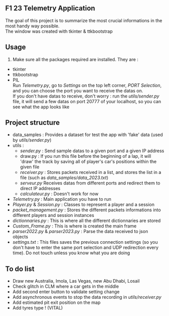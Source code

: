 ## F1 23 Telemetry Application

The goal of this project is to summarize the most crucial informations in the most handy way possible. \
The window was created with tkinter & ttkbootstrap

## Usage
1. Make sure all the packages required are installed. They are :
- tkinter
- ttkbootstrap
- PIL \
Run *Telemetry.py*, go to *Settings* on the top left corner, *PORT Selection*, and you can choose the port you want to receive the datas on. \
If you don't have datas to receive, don't worry : run the *utils/sender.py* file, it will send a few datas on port 20777 of your localhost, so you can see what the app looks like

## Project structure
* data_samples : Provides a dataset for test the app with 'fake' data (used by *utils/sender.py*)
* utils :
    * *sender.py* : Send sample datas to a given port and a given IP address
    * draw.py : If you run this file before the beginning of a lap, it will 'draw' the track by saving all of player's car's positions within the given file
    * *receiver.py* : Stores packets received in a list, and stores the list in a file (such as *data_samples/data_2023.txt*)
    * *serveur.py* Receives datas from different ports and redirect them to direct IP addresses
    * *calculateur.py* : Doesn't work for now
* *Telemetry.py* : Main application you have to run
* *Player.py* & *Session.py* : Classes to represent a player and a session
* *packet_management.py* : Stores the different packets informations into different players and session instances
* *dictionnaries.py* : This is where all the different dictionnaries are stored
* *Custom_Frame.py* : This is where is created the main frame
* *parser2022.py* & *parser2023.py* : Parse the data received to json objects
* *settings.txt* : This files saves the previous connection settings (so you don't have to enter the same port selection and UDP redirection every time). Do not touch unless you know what you are doing

## To do list
* Draw new Australia, Imola, Las Vegas, new Abu Dhabi, Losail
* Check glitch in CLM where a car gets in the middle
* Add second enter button to validate setting change
* Add asynchronous events to stop the data recording in *utils/receiver.py*
* Add estimated pit exit position on the map
* Add tyres type ! (VITAL)


